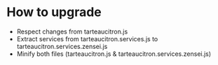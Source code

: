 # How to upgrade

* Respect changes from tarteaucitron.js
* Extract services from tarteaucitron.services.js to tarteaucitron.services.zensei.js
* Minify both files (tarteaucitron.js & tarteaucitron.services.zensei.js)
